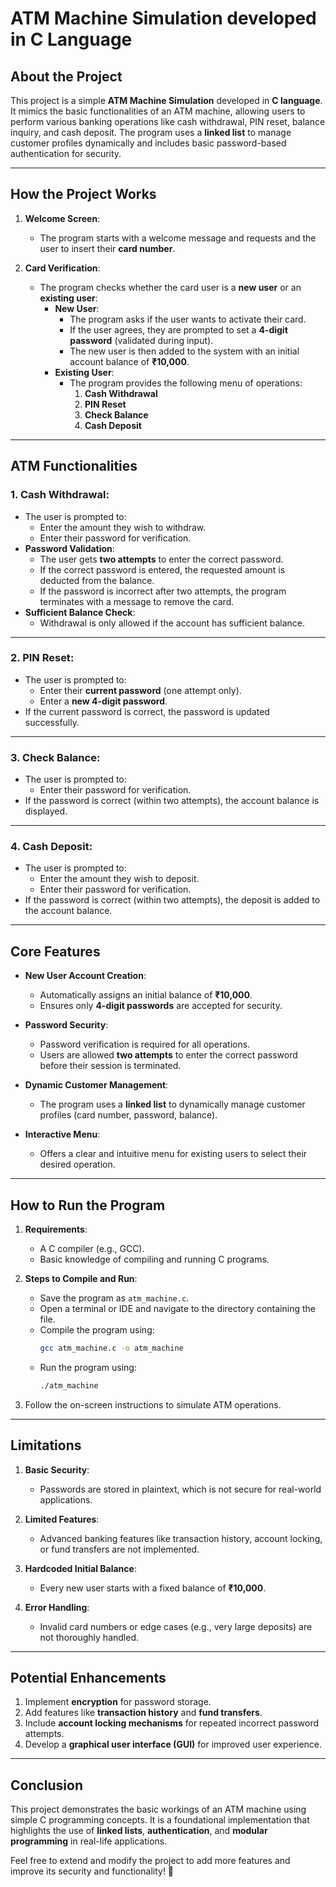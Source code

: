 # ATM Machine Simulation developed in C Language

## **About the Project**

This project is a simple **ATM Machine Simulation** developed in **C language**. It mimics the basic functionalities of an ATM machine, allowing users to perform various banking operations like cash withdrawal, PIN reset, balance inquiry, and cash deposit. The program uses a **linked list** to manage customer profiles dynamically and includes basic password-based authentication for security.

---

## **How the Project Works**

1. **Welcome Screen**:
   - The program starts with a welcome message and requests and the user to insert their **card number**.

2. **Card Verification**:
   - The program checks whether the card user is a **new user** or an **existing user**:
     - **New User**:
       - The program asks if the user wants to activate their card.
       - If the user agrees, they are prompted to set a **4-digit password** (validated during input).
       - The new user is then added to the system with an initial account balance of **₹10,000**.
     - **Existing User**:
       - The program provides the following menu of operations:
         1. **Cash Withdrawal**
         2. **PIN Reset**
         3. **Check Balance**
         4. **Cash Deposit**

---

## **ATM Functionalities**

### 1. **Cash Withdrawal**:
   - The user is prompted to:
     - Enter the amount they wish to withdraw.
     - Enter their password for verification.
   - **Password Validation**:
     - The user gets **two attempts** to enter the correct password.
     - If the correct password is entered, the requested amount is deducted from the balance.
     - If the password is incorrect after two attempts, the program terminates with a message to remove the card.
   - **Sufficient Balance Check**:
     - Withdrawal is only allowed if the account has sufficient balance.

---

### 2. **PIN Reset**:
   - The user is prompted to:
     - Enter their **current password** (one attempt only).
     - Enter a **new 4-digit password**.
   - If the current password is correct, the password is updated successfully.

---

### 3. **Check Balance**:
   - The user is prompted to:
     - Enter their password for verification.
   - If the password is correct (within two attempts), the account balance is displayed.

---

### 4. **Cash Deposit**:
   - The user is prompted to:
     - Enter the amount they wish to deposit.
     - Enter their password for verification.
   - If the password is correct (within two attempts), the deposit is added to the account balance.

---

## **Core Features**

- **New User Account Creation**:
  - Automatically assigns an initial balance of **₹10,000**.
  - Ensures only **4-digit passwords** are accepted for security.

- **Password Security**:
  - Password verification is required for all operations.
  - Users are allowed **two attempts** to enter the correct password before their session is terminated.

- **Dynamic Customer Management**:
  - The program uses a **linked list** to dynamically manage customer profiles (card number, password, balance).

- **Interactive Menu**:
  - Offers a clear and intuitive menu for existing users to select their desired operation.

---

## **How to Run the Program**

1. **Requirements**:
   - A C compiler (e.g., GCC).
   - Basic knowledge of compiling and running C programs.

2. **Steps to Compile and Run**:
   - Save the program as `atm_machine.c`.
   - Open a terminal or IDE and navigate to the directory containing the file.
   - Compile the program using:
     ```bash
     gcc atm_machine.c -o atm_machine
     ```
   - Run the program using:
     ```bash
     ./atm_machine
     ```

3. Follow the on-screen instructions to simulate ATM operations.

---

## **Limitations**

1. **Basic Security**:
   - Passwords are stored in plaintext, which is not secure for real-world applications.

2. **Limited Features**:
   - Advanced banking features like transaction history, account locking, or fund transfers are not implemented.

3. **Hardcoded Initial Balance**:
   - Every new user starts with a fixed balance of **₹10,000**.

4. **Error Handling**:
   - Invalid card numbers or edge cases (e.g., very large deposits) are not thoroughly handled.

---

## **Potential Enhancements**

1. Implement **encryption** for password storage.
2. Add features like **transaction history** and **fund transfers**.
3. Include **account locking mechanisms** for repeated incorrect password attempts.
4. Develop a **graphical user interface (GUI)** for improved user experience.

---

## **Conclusion**

This project demonstrates the basic workings of an ATM machine using simple C programming concepts. It is a foundational implementation that highlights the use of **linked lists**, **authentication**, and **modular programming** in real-life applications. 

Feel free to extend and modify the project to add more features and improve its security and functionality! 🎉
